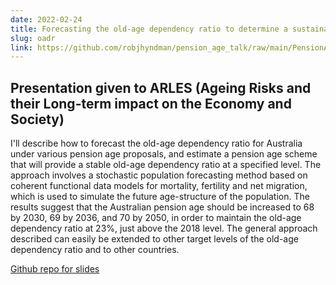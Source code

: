 ```yaml
---
date: 2022-02-24
title: Forecasting the old-age dependency ratio to determine a sustainable pension age
slug: oadr
link: https://github.com/robjhyndman/pension_age_talk/raw/main/PensionAge.pdf
---
```


## Presentation given to ARLES (Ageing Risks and their Long-term impact on the Economy and Society)

I'll describe how to forecast the old-age dependency ratio for Australia under various pension age proposals, and estimate a pension age scheme that will provide a stable old-age dependency ratio at a specified level. The approach involves a stochastic population forecasting method based on coherent functional data models for mortality, fertility and net migration, which is used to simulate the future age-structure of the population. The results suggest that the Australian pension age should be increased to 68 by 2030, 69 by 2036, and 70 by 2050, in order to maintain the old-age dependency ratio at 23%, just above the 2018 level. The general approach described can easily be extended to other target levels of the old-age dependency ratio and to other countries.

[Github repo for slides](https://github.com/robjhyndman/pension_age_talk)

